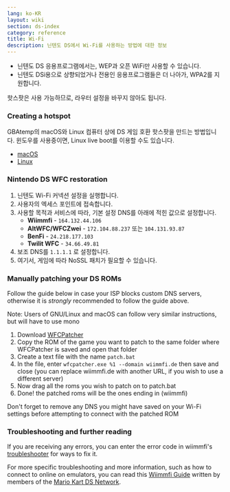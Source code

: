 ```yaml
---
lang: ko-KR
layout: wiki
section: ds-index
category: reference
title: Wi-Fi
description: 닌텐도 DS에서 Wi-Fi를 사용하는 방법에 대한 정보
---
```


- 닌텐도 DS 응용프로그램에서는, WEP과 오픈 WiFi만 사용할 수 있습니다.
- 닌텐도 DSi용으로 상향되었거나 전용인 응용프로그램들은 더 나아가, WPA2를 지원합니다.

핫스팟은 사용 가능하므로, 라우터 설정을 바꾸지 않아도 됩니다.

### Creating a hotspot
GBAtemp의 macOS와 Linux 컴퓨터 상에 DS 게임 호환 핫스팟을 만드는 방법입니다. 윈도우를 사용중이면, Linux live boot를 이용할 수도 있습니다.
- [macOS](https://gbatemp.net/threads/571658)
- [Linux](https://gbatemp.net/threads/543283)

### Nintendo DS WFC restoration
1. 닌텐도 Wi-Fi 커넥션 설정을 실행합니다.
1. 사용자의 엑세스 포인트에 접속합니다.
1. 사용할 목적과 서비스에 따라, 기본 설정 DNS를 아래에 적힌 값으로 설정합니다.
   - **Wiimmfi** - `164.132.44.106`
   - **AltWFC/WFCZwei** - `172.104.88.237` 또는 `104.131.93.87`
   - **BenFi** - `24.218.177.103`
   - **Twilit WFC** - `34.66.49.81`
1. 보조 DNS를 `1.1.1.1` 로 설정합니다.
1. 여기서, 게임에 따라 NoSSL 패치가 필요할 수 있습니다.

### Manually patching your DS ROMs
Follow the guide below in case your ISP blocks custom DNS servers, otherwise it is *strongly* recommended to follow the guide above.

Note: Users of GNU/Linux and macOS can follow very similar instructions, but will have to use mono

1. Download [WFCPatcher](https://github.com/AdmiralCurtiss/WfcPatcher/releases)
1. Copy the ROM of the game you want to patch to the same folder where WFCPatcher is saved and open that folder
1. Create a text file with the name `patch.bat`
1. In the file, enter `wfcpatcher.exe %1 --domain wiimmfi.de` then save and close (you can replace wiimmfi.de with another URL, if you wish to use a different server)
1. Now drag all the roms you wish to patch on to patch.bat
1. Done! the patched roms will be the ones ending in (wiimmfi)

Don't forget to remove any DNS you might have saved on your Wi-Fi settings before attempting to connect with the patched ROM

### Troubleshooting and further reading
If you are receiving any errors, you can enter the error code in wiimmfi's [troubleshooter](https://wiimmfi.de/error) for ways to fix it.

For more specific troubleshooting and more information, such as how to connect to online on emulators, you can read this [Wiimmfi Guide](https://docs.google.com/document/d/1f3PChwQig40UaiPXlh-Gi5CggGiBPzyrpiecLZlT8ZE/edit?usp=sharing) written by members of the [Mario Kart DS Network](https://discord.gg/pa9bea6).
